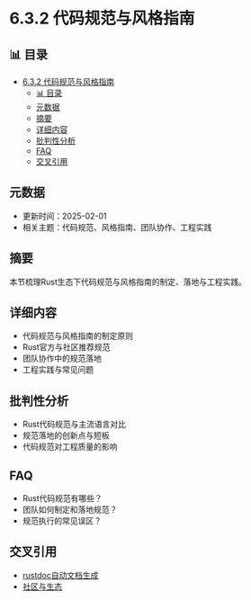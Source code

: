 ﻿# 6.3.2 代码规范与风格指南

## 📊 目录

- [6.3.2 代码规范与风格指南](#632-代码规范与风格指南)
  - [📊 目录](#-目录)
  - [元数据](#元数据)
  - [摘要](#摘要)
  - [详细内容](#详细内容)
  - [批判性分析](#批判性分析)
  - [FAQ](#faq)
  - [交叉引用](#交叉引用)

## 元数据

- 更新时间：2025-02-01
- 相关主题：代码规范、风格指南、团队协作、工程实践

## 摘要

本节梳理Rust生态下代码规范与风格指南的制定、落地与工程实践。

## 详细内容

- 代码规范与风格指南的制定原则
- Rust官方与社区推荐规范
- 团队协作中的规范落地
- 工程实践与常见问题

## 批判性分析

- Rust代码规范与主流语言对比
- 规范落地的创新点与短板
- 代码规范对工程质量的影响

## FAQ

- Rust代码规范有哪些？
- 团队如何制定和落地规范？
- 规范执行的常见误区？

## 交叉引用

- [rustdoc自动文档生成](./6.3.1_rustdoc自动文档生成.md)
- [社区与生态](../07_community_ecosystem.md)
